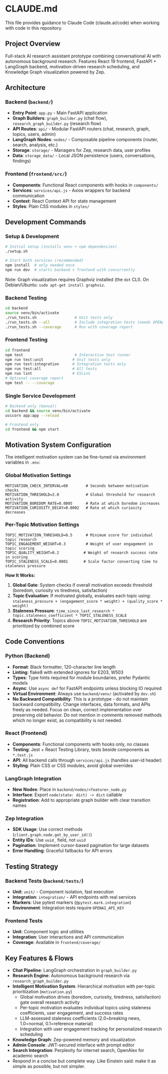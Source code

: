 # CLAUDE.md

This file provides guidance to Claude Code (claude.ai/code) when working with code in this repository.

## Project Overview

Full-stack AI research assistant prototype combining conversational AI with autonomous background research. Features React 19 frontend, FastAPI + LangGraph backend, motivation-driven research scheduling, and Knowledge Graph visualization powered by Zep.

## Architecture

### Backend (`backend/`)
- **Entry Point**: `app.py` - Main FastAPI application
- **Graph Builders**: `graph_builder.py` (chat flow), `research_graph_builder.py` (research flow)  
- **API Routes**: `api/` - Modular FastAPI routers (chat, research, graph, topics, users, admin)
- **LangGraph Nodes**: `nodes/` - Composable pipeline components (router, search, analysis, etc.)
- **Storage**: `storage/` - Managers for Zep, research data, user profiles
- **Data**: `storage_data/` - Local JSON persistence (users, conversations, findings)

### Frontend (`frontend/src/`)
- **Components**: Functional React components with hooks in `components/`
- **Services**: `services/api.js` - Axios wrappers for backend communication
- **Context**: React Context API for state management
- **Styles**: Plain CSS modules in `styles/`

## Development Commands

### Setup & Development
```bash
# Initial setup (installs venv + npm dependencies)
./setup.sh

# Start both services (recommended)
npm install  # only needed once
npm run dev  # starts backend + frontend with concurrently
```

Note: Graph visualization requires Graphviz installed (the `dot` CLI). On Debian/Ubuntu: `sudo apt-get install graphviz`.

### Backend Testing
```bash
cd backend
source venv/bin/activate
./run_tests.sh                 # Unit tests only
./run_tests.sh --all           # Include integration tests (needs OPENAI_API_KEY)
./run_tests.sh --coverage      # Run with coverage report
```

### Frontend Testing  
```bash
cd frontend
npm test                       # Interactive test runner
npm run test:unit             # Unit tests only
npm run test:integration      # Integration tests only  
npm run test:all              # All tests
npm run lint                  # ESLint
# Optional coverage report
npm test -- --coverage
```

### Single Service Development
```bash
# Backend only (manual)
cd backend && source venv/bin/activate
uvicorn app:app --reload

# Frontend only  
cd frontend && npm start
```

## Motivation System Configuration

The intelligent motivation system can be fine-tuned via environment variables in `.env`:

### Global Motivation Settings
```env
MOTIVATION_CHECK_INTERVAL=60        # Seconds between motivation checks
MOTIVATION_THRESHOLD=2.0            # Global threshold for research activity
MOTIVATION_BOREDOM_RATE=0.0005      # Rate at which boredom increases
MOTIVATION_CURIOSITY_DECAY=0.0002   # Rate at which curiosity decreases
```

### Per-Topic Motivation Settings  
```env
TOPIC_MOTIVATION_THRESHOLD=0.5      # Minimum score for individual topic research
TOPIC_ENGAGEMENT_WEIGHT=0.3         # Weight of user engagement in topic scoring
TOPIC_QUALITY_WEIGHT=0.2           # Weight of research success rate in scoring
TOPIC_STALENESS_SCALE=0.0001       # Scale factor converting time to staleness pressure
```

**How It Works:**
1. **Global Gate**: System checks if overall motivation exceeds threshold (boredom, curiosity vs tiredness, satisfaction)
2. **Topic Evaluation**: If motivated globally, evaluates each topic using: `staleness_pressure + (engagement_score * weight) + (quality_score * weight)`
3. **Staleness Pressure**: `time_since_last_research * topic.staleness_coefficient * TOPIC_STALENESS_SCALE`
4. **Research Priority**: Topics above `TOPIC_MOTIVATION_THRESHOLD` are prioritized by combined score

## Code Conventions

### Python (Backend)
- **Format**: Black formatter, 120-character line length
- **Linting**: flake8 with extended ignores for E203, W503
- **Types**: Type hints required for module boundaries, prefer Pydantic models
- **Async**: Use `async def` for FastAPI endpoints unless blocking IO required
- **Virtual Environment**: Always use `backend/venv/` (activated by `dev.sh`)
- **No Backward Compatibility**: This is a prototype - do not maintain backward compatibility. Change interfaces, data formats, and APIs freely as needed. Focus on clean, correct implementation over preserving old behavior. Do not mention in comments removed methods which no longer exist, as compatibility is not needed.

### React (Frontend)  
- **Components**: Functional components with hooks only, no classes
- **Testing**: Jest + React Testing Library, tests beside components as `*.test.js`
- **API**: All backend calls through `services/api.js` (handles user-id header)
- **Styling**: Plain CSS or CSS modules, avoid global overrides

### LangGraph Integration
- **New Nodes**: Place in `backend/nodes/<feature>_node.py` 
- **Interface**: Export `node(state: dict) -> dict` callable
- **Registration**: Add to appropriate graph builder with clear transition names

### Zep Integration
- **SDK Usage**: Use correct methods (`client.graph.node.get_by_user_id()`)
- **Entity IDs**: Use `uuid_` field, not `uuid`  
- **Pagination**: Implement cursor-based pagination for large datasets
- **Error Handling**: Graceful fallbacks for API errors

## Testing Strategy

### Backend Tests (`backend/tests/`)
- **Unit**: `unit/` - Component isolation, fast execution
- **Integration**: `integration/` - API endpoints with real services
- **Markers**: Use pytest markers (`@pytest.mark.integration`)
- **Environment**: Integration tests require `OPENAI_API_KEY`

### Frontend Tests
- **Unit**: Component logic and utilities
- **Integration**: User interactions and API communication  
- **Coverage**: Available in `frontend/coverage/`

## Key Features & Flows

- **Chat Pipeline**: LangGraph orchestration in `graph_builder.py`
- **Research Engine**: Autonomous background research via `research_graph_builder.py`
- **Intelligent Motivation System**: Hierarchical motivation with per-topic prioritization (`motivation.py`)
  - Global motivation drives (boredom, curiosity, tiredness, satisfaction) gate overall research activity
  - Per-topic motivation evaluates individual topics using staleness coefficients, user engagement, and success rates
  - LLM-assessed staleness coefficients (2.0=breaking news, 1.0=normal, 0.1=reference material)
  - Integration with user engagement tracking for personalized research scheduling
- **Knowledge Graph**: Zep-powered memory and visualization
- **Admin Console**: JWT-secured interface with prompt editor
- **Search Integration**: Perplexity for internet search, OpenAlex for academic search
- Respond in a concise but complete way. Like Einstein said: make it as simple as possible, but not simpler.